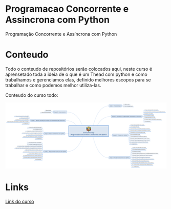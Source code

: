 # Programacao Concorrente e Assincrona com Python
Programação Concorrente e Assíncrona com Python

# Conteudo
Todo o conteudo de repositórios serão colocados aqui, neste curso é aprensetado toda a ideia de o que é um Thead com python e como trabalhamos e gerenciamos elas, definido melhores escopos para se trabalhar e como podemos melhor utiliza-las.
<p align="left">
  <p>Conteudo do curso todo:</p>
  <img src="https://github.com/Eliezer090/Programacao_Concorrente_e_Assincrona_com_Python/blob/6281b33c0bc0989d62d09ebb83b87845b949a67f/async-python.png" title="Imagem com conteudo do curso todo">
</p>

# Links

[Link do curso](https://www.udemy.com/course/programacao-concorrente-e-assincrona-com-python/)
